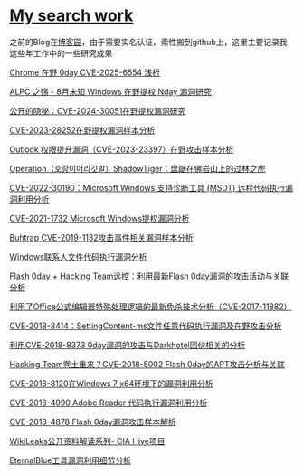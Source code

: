 # [My search work](https://github.com/goabout2/gitblog/issues/10)

之前的Blog在[博客园](https://www.cnblogs.com/goabout2)，由于需要实名认证，索性搬到github上，这里主要记录我这些年工作中的一些研究成果

[Chrome 在野 0day CVE-2025-6554 浅析](https://ti.qianxin.com/blog/articles/a-brief-analysis-of-chrome-0day-cve-2025-6554-cn/)

[ALPC 之殇 - 8月未知 Windows 在野提权 Nday 漏洞研究](https://ti.qianxin.com/blog/articles/the-tragedy-of-alpc-unknown-windows-privilege-escalation-nday-vulnerability-research-in-august-cn/)

[公开的隐秘：CVE-2024-30051在野提权漏洞研究](https://ti.qianxin.com/blog/articles/public-secret-research-on-the-cve-2024-30051-privilege-escalation-vulnerability-in-the-wild-cn/)

[CVE-2023-28252在野提权漏洞样本分析](https://ti.qianxin.com/blog/articles/Analysis-of-In-the-Wild-Exploit-Sample-of-Privilege-Escalation-Vulnerability-CVE-2023-28252-CN/)

[Outlook 权限提升漏洞（CVE-2023-23397）在野攻击样本分析](https://ti.qianxin.com/blog/articles/Analysis-of-In-the-wild-Attack-Samples-Exploiting-Outlook-Privilege-Escalation-Vulnerability-(CVE-2023-23397)-CN/)

[Operation（호랑이머리깃발）ShadowTiger：盘踞在佛岩山上的过林之虎](https://ti.qianxin.com/blog/articles/the-tiger-of-the-forest-entrenched-on-foyan-mountain/)

[CVE-2022-30190：Microsoft Windows 支持诊断工具 (MSDT) 远程代码执行漏洞利用分析](https://ti.qianxin.com/blog/articles/cve-2022-30190:%20microsoft-windows-wupport-diagnostic-tool%20(msdt)-remote-code-execution-vulnerability-exploit-analysis/)

[CVE-2021-1732 Microsoft Windows提权漏洞分析](https://ti.qianxin.com/blog/articles/elevation-of-privilege-bug%20(CVE-2021-1732)-analysis/)

[Buhtrap CVE-2019-1132攻击事件相关漏洞样本分析](https://ti.qianxin.com/blog/articles/buhtrap-cve-2019-1132-attack-event-related-vulnerability-sample-analysis/)

[Windows联系人文件代码执行漏洞分析](https://ti.qianxin.com/blog/articles/vulnerability-analysis-of-windows-contact-file/)

[Flash 0day + Hacking Team远控：利用最新Flash 0day漏洞的攻击活动与关联分析](https://ti.qianxin.com/blog/articles/flash-0day-hacking-team-rat-activities-of-exploiting-latest-flash-0day-vulnerability-and-correlation-analysis/)

[利用了Office公式编辑器特殊处理逻辑的最新免杀技术分析（CVE-2017-11882）](https://ti.qianxin.com/blog/articles/cve-2017-11882-exploit-kit-sample/)

[CVE-2018-8414：SettingContent-ms文件任意代码执行漏洞及在野攻击分析](https://ti.qianxin.com/blog/articles/analysis-of-settingcontent-ms-file/)

[利用CVE-2018-8373 0day漏洞的攻击与Darkhotel团伙相关的分析](https://ti.qianxin.com/blog/articles/analyzing-attack-of-cve-2018-8373-and-darkhotel/)

[Hacking Team卷土重来？CVE-2018-5002 Flash 0day的APT攻击分析与关联](https://ti.qianxin.com/blog/articles/cve-2018-5002-flash-0day-with-apt-campaign/)

[CVE-2018-8120在Windows 7 x64环境下的漏洞利用分析](https://ti.qianxin.com/blog/articles/analysis-of-cve-2018-8120-in-win-7-x64/)

[CVE-2018-4990 Adobe Reader 代码执行漏洞利用分析](https://ti.qianxin.com/blog/articles/analysis-of-cve-2018-4990/)

[CVE-2018-4878 Flash 0day漏洞攻击样本解析](https://ti.qianxin.com/blog/articles/analysis-of-cve-2018-4878/)

[WikiLeaks公开资料解读系列- CIA Hive项目](https://ti.qianxin.com/blog/articles/wikileaks-cia-hive/)

[EternalBlue工具漏洞利用细节分析
](https://ti.qianxin.com/blog/articles/detailed-analysis-of-eternalblue/)